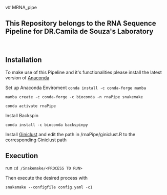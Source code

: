 v# MRNA_pipe

## This Repository belongs to the RNA Sequence Pipeline for DR.Camila de Souza's Laboratory 

<br>

## Installation
To make use of this Pipeline and it's functionalities please install the latest version of [Anaconda](https://www.anaconda.com/)

Set up Anaconda Enviroment 
`conda install -c conda-forge mamba`


`mamba create -c conda-forge -c bioconda -n rnaPipe snakemake `

`conda activate rnaPipe`

Install Backspin 

`conda install -c bioconda backspinpy`

Install [Giniclust](https://github.com/lanjiangboston/GiniClust) and edit the path in /rnaPipe/giniclust.R to the corresponding Giniclust path 


## Execution 

run `cd /Snakemake/<PROCESS TO RUN>`

Then execute the desired process with 

`snakemake --configfile config.yaml -c1 `
